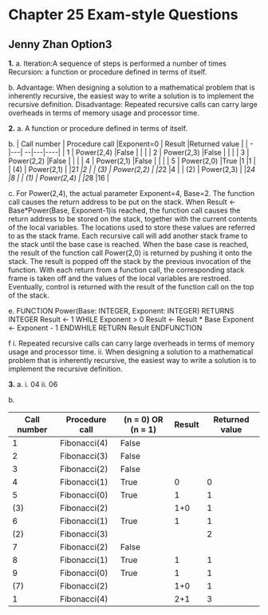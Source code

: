 ﻿# Chapter 25 Exam-style Questions
## Jenny Zhan Option3

**1.**
a.
Iteration:A sequence of steps is performed a number of times
Recursion: a function or procedure defined in terms of itself.

b.
Advantage: When designing a solution to a mathematical problem that is inherently recursive, the easiest way to write a solution is to implement the recursive definition.
Disadvantage: Repeated recursive calls can carry large overheads in terms of memory usage and processor time.

**2.**
a.
A function or procedure defined in terms of itself.

b. 
| Call number	| Procedure call	|Exponent=0	| Result	|Returned value	|
| - |---| --|---|----|
| 1             | Power(2,4)		|False		|		|		|
| 2             | Power(2,3)            |False		|		|		|
| 3             | Power(2,2)		|False		|		|		|
| 4             | Power(2,1)		|False		|		|		|
| 5             | Power(2,0)		|True		|1		|1		|
| (4)           | Power(2,1)		|		|2*1		|2		|
| (3)           | Power(2,2)		|		|2*2		|4		|
| (2)           | Power(2,3)		|		|2*4		|8		|
| (1)           | Power(2,4)		|		|2*8		|16		|

c.
For Power(2,4), the actual parameter Exponent=4, Base=2. The function call causes the return address to be put on the stack. When Result ← Base*Power(Base, Exponent-1)is reached, the function call causes the return address to be stored on the stack, together with the current contents of the local variables. The locations used to store these values are referred to as the stack frame. Each recursive call will add another stack frame to the stack until the base case is reached. When the base case is reached, the result of the function call Power(2,0) is returned by pushing it onto the stack. The result is popped off the stack by the previous invocation of the function. With each return from a function call, the corresponding stack frame is taken off and the values of the local variables are restroed. Eventually, control is returned with the result of the function call on the top of the stack.

e.
FUNCTION Power(Base: INTEGER, Exponent: INTEGER) RETURNS INTEGER
	Result ← 1
	WHILE Exponent > 0
		Result ← Result * Base
		Exponent ← Exponent - 1
	ENDWHILE
	RETURN Result
ENDFUNCTION

f
i.
Repeated recursive calls can carry large overheads in terms of memory usage and processor time.
ii. 
When designing a solution to a mathematical problem that is inherently recursive, the easiest way to write a solution is to implement the recursive definition.
		


**3.**
a.
i.
04
ii.
06

b.

| Call number	| Procedure call|(n = 0) OR (n = 1)	| Result	|Returned value	|
| - |---| --|---|----|
| 1             | Fibonacci(4)	|False			|		|		|
| 2             | Fibonacci(3)	|False			|		|		|
| 3             | Fibonacci(2)	|False			|		|		|
| 4             | Fibonacci(1)	|True			|0		|0		|
| 5             | Fibonacci(0)	|True			|1		|1		|
| (3)		| Fibonacci(2)	|			|1+0		|1		|
| 6		| Fibonacci(1)	|True			|1		|1		|
| (2)		| Fibonacci(3)	|			|		|2		|
| 7		| Fibonacci(2)	|False			|		|		|
| 8		| Fibonacci(1)	|True			|1		|1		|
| 9		| Fibonacci(0)	|True			|1		|1		|
| (7)		| Fibonacci(2)	|			|1+0		|1		|
| 1		| Fibonacci(4)	|			|2+1		|3		|








 













